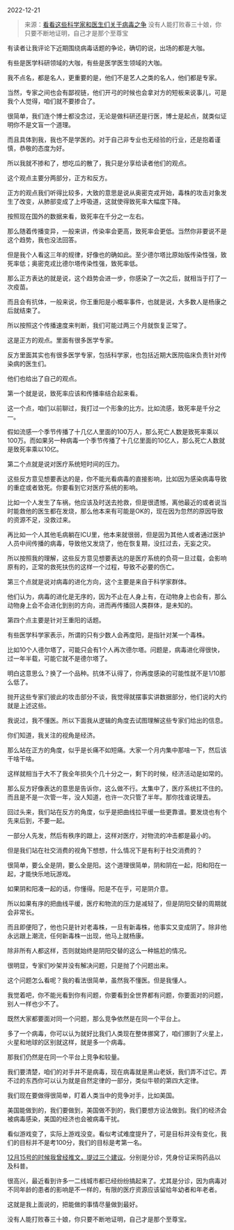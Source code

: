 2022-12-21

> 来源：[看看这些科学家和医生们关于病毒之争](http://mp.weixin.qq.com/s?__biz=MzU3NDc5Nzc0NQ==&mid=2247521504&idx=1&sn=01c3343e345eef1d536e97fa89448e7d&chksm=fd2e363eca59bf28377399b3a76a7c6a542d47589bde10f444f5a306f6faaad8fdb00ee78d5e&scene=27#wechat_redirect)
> 没有人能打败春三十娘，你只要​不断地证明，自己才是那个至尊宝

有读者让我评论下近期围绕病毒话题的争论，确切的说，出场的都是大咖。  

有些是医学科研领域的大咖，有些是医学医生领域的大咖。

我不点名，都是名人，更重要的是，他们不是艺人之类的名人，他们都是专家。  

当然，专家之间也会有鄙视链，他们开弓的时候也会拿对方的短板来说事儿，可是我个人觉得，咱们就不要掺合了。  

很简单，我们连个博士都没念过，无论是做科研还是行医，博士是起点，就类似证明你不是文盲一个道理。  

而且具体到我，我也不是学医的。对于自己非专业也无经验的行业，还是抱着谨慎，恭敬的态度为好。

所以我就不掺和了，想吃瓜的散了，我只是分享给读者他们的观点。  

这个观点主要分两部分，正方和反方。  

正方的观点我们听得比较多，大致的意思是说从奥密克戎开始，毒株的攻击对象发生了改变，从肺部变成了上呼吸道，这就使得致死率大幅度下降。

按照现在国外的数据来看，致死率在千分之一左右。  

那么随着传播变异，一般来讲，传染率会更高，致死率会更低。当然你非要说不是这个趋势，我也没法回答。  

但是我个人看这三年的规律，好像也的确如此。至少德尔塔比原始版传染性强，致死率低；奥密克戎比德尔塔传染性强，致死率低。

那么正方表达的就是说，这个趋势会进一步，你感染了一次之后，就相当于打了一次疫苗。  

而且会有抗体，一般来说，你王重阳是小概率事件，也就是说，大多数人是杨康之后就结束了。  

所以按照这个传播速度来判断，我们可能过两三个月就恢复正常了。  

这是正方的观点。里面有很多医学专家。

反方里面其实也有很多医学专家，包括科学家，也包括近期大医院临床负责针对传染病的医生们。

他们也给出了自己的观点。  

第一个就是说，致死率应该和传播率结合起来看。  

这一个点，咱们以前聊过，我打过一个形象的比方。比如流感，致死率是千分之一。

假如流感一个季节传播了十几亿人里面的100万人，那么死亡人数是致死率乘以100万。而如果另一种病毒一个季节传播了十几亿里面的10亿人，那么死亡人数就是致死率乘以10亿。

第二个点就是说对医疗系统短时间的压力。  

这些反方意见想要表达的是，你不能光看病毒的直接影响，比如因为感染病毒导致的重症或者致死。你要看到它对医疗系统的影响。  

比如一个人发生了车祸，他应该及时送去抢救，但是很遗憾，离他最近的或者说当时能救他的医生都在发烧，那么他本来有可能是OK的，现在因为忽然的原因导致的资源不足，没救过来。

再比如一个人其他毛病躺在ICU里，他本来就很弱，但是因为其他人或者通过医护人员中间传播的病毒，导致他又发烧了，他在恢复期，没扛过去，无妄之灾。  

所以按照我的理解，这些反方意见想要表达的是医疗系统的负荷一旦过载，会影响原有的，正常的救死扶伤的这样一个过程，导致不必要的伤亡。  

第三个点就是说对病毒的进化方向，这个主要是来自于科学家群体。  

他们认为，病毒的进化是无序的，因为不止在人身上有，在动物身上也会有，那么动物身上会不会进化到别的方向，进而再传播回人类群体，是未知的。

第四个点主要是针对王重阳的话题。  

有些医学科学家表示，所谓的只有少数人会再度阳，是指针对某一个毒株。

比如10个人德尔塔了，可能只会有1个人再次德尔塔。问题是，病毒进化得很快，过一年半载，可能它就不是德尔塔了。

明白这意思么？换了一个品种。抗体不认得了，你再度感染的可能性就不是1/10那么低了。  

抛开这些专家们彼此的攻击部分不谈，我觉得就摆事实讲数据部分，他们说的大约就是上述这些。  

我说过，我不懂医。所以下面我从逻辑的角度去试图理解这些专家们给出的信息。

你们知道，我关注的视角是经济。  

那么站在正方的角度，似乎是长痛不如短痛。大家一个月内集中那啥一下，然后该干啥干啥。

这样就相当于大不了我全年损失个几十分之一，剩下的时候，经济活动是如常的。  

那么反方好像表达的意思是告诉你，这么做不行。太集中了，医疗系统扛不住的。而且是不是一次管一年，没人知道，也许一次只管了半年。那你找谁说理去。  

回过头来，我们站在反方的角度，似乎是把曲线拉平缓一些更靠谱。要发烧也有个先来后到，不要一起。  

一部分人先发，然后有秩序的跟上，这样对医疗，对物流的冲击都是最小的。  

但是我们站在社交消费的视角下想想，什么情况下是有利于社交消费的？

很简单，要么全是阴，要么全是阳。这个道理很简单，阴和阴在一起，阳和阳在一起，才能快乐地玩游戏。

如果阴和阳凑一起的话，你懂得。阳是不在乎，可是阴介意。  

所以如果有序的把曲线平缓，医疗和物流的压力是减轻了，但是阴阳交替的周期就会非常长。  

而且即便阳了，他也只是针对老毒株，一旦有新毒株，他事实又变成阴了。除非他永远跟上潮流，任何新毒株一出现，他马上就杨康。  

除非所有人都这样，否则就始终是阴阳交替的这么一种尴尬的情况。  

很明显，专家们吵架并没有解决问题，只是抛了个问题出来。  

这个问题怎么看呢？我的看法很简单，虽然我不懂医。但是我懂人。  

我觉着吧，你不能光看到你有问题，你要看到全世界都有问题，你要面对的问题，别人一样也少不了。  

既然大家都要面对同一个问题，那么竞争依然是在同一个平台上。

多了一个病毒，你可以认为就好比我们人类现在整体挪窝了，咱们挪到了火星上，火星和地球的区别就这样，就是多一个病毒。  

那我们仍然是在同一个平台上竞争和较量。

我们要清楚，咱们的对手并不是病毒，现在病毒就是黑山老妖，我们弄不过它。弄不过的东西你可以认为就是自然定律的一部分，类似牛顿的第四大定律。  

我们现在要做得很简单，盯着人类当中的竞争对手，比如美国。  

美国能做到的，我们要做到，美国做不到的，我们要想方设法做到。我们的经济会被病毒感染，美国的经济也会被病毒干扰。

看似游戏变了，实际上游戏没变。看似考试难度提升了，可是目标并没有变化，我们的目标并不是考100分，我们的目标是考第一名。

[12月15号的时候我曾经推文，提过三个建议](https://mp.weixin.qq.com/s?__biz=MzU0MjYwNDU2Mw==&mid=2247509150&idx=2&sn=8cc8d5567b2f0da52178ba2165140e3c&chksm=fb1ac8e2cc6d41f47d3e92a516b99ce685764bc1a7dfb3b55b639c0cf9c2bf62537d37e8346c&token=395005363&lang=zh_CN&scene=21#wechat_redirect)。分别是分诊，凭身份证采购药品以及科普。  

很高兴，最近看到许多一二线城市都已经纷纷搞起来了。尤其是分诊，因为病毒对不同年龄的患者的影响是不一样的，有限的医疗资源应该留给年幼者和年老者。

这就是我上面说的，把能做的事情尽量做到最好。  

没有人能打败春三十娘，你只要不断地证明，自己才是那个至尊宝。

